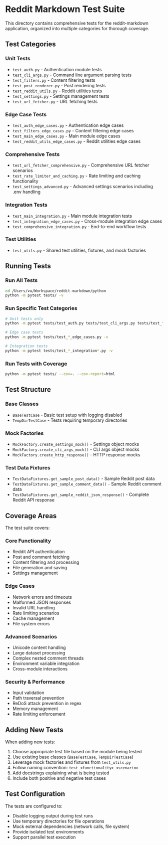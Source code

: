 # Reddit Markdown Test Suite

This directory contains comprehensive tests for the reddit-markdown application, organized into multiple categories for thorough coverage.

## Test Categories

### Unit Tests
- `test_auth.py` - Authentication module tests
- `test_cli_args.py` - Command line argument parsing tests
- `test_filters.py` - Content filtering tests
- `test_post_renderer.py` - Post rendering tests
- `test_reddit_utils.py` - Reddit utilities tests
- `test_settings.py` - Settings management tests
- `test_url_fetcher.py` - URL fetching tests

### Edge Case Tests
- `test_auth_edge_cases.py` - Authentication edge cases
- `test_filters_edge_cases.py` - Content filtering edge cases
- `test_main_edge_cases.py` - Main module edge cases
- `test_reddit_utils_edge_cases.py` - Reddit utilities edge cases

### Comprehensive Tests
- `test_url_fetcher_comprehensive.py` - Comprehensive URL fetcher scenarios
- `test_rate_limiter_and_caching.py` - Rate limiting and caching functionality
- `test_settings_advanced.py` - Advanced settings scenarios including .env handling

### Integration Tests
- `test_main_integration.py` - Main module integration tests
- `test_integration_edge_cases.py` - Cross-module integration edge cases
- `test_comprehensive_integration.py` - End-to-end workflow tests

### Test Utilities
- `test_utils.py` - Shared test utilities, fixtures, and mock factories

## Running Tests

### Run All Tests
```bash
cd /Users/vu/Workspace/reddit-markdown/python
python -m pytest tests/ -v
```

### Run Specific Test Categories
```bash
# Unit tests only
python -m pytest tests/test_auth.py tests/test_cli_args.py tests/test_filters.py -v

# Edge case tests
python -m pytest tests/test_*_edge_cases.py -v

# Integration tests
python -m pytest tests/test_*_integration*.py -v
```

### Run Tests with Coverage
```bash
python -m pytest tests/ --cov=. --cov-report=html
```

## Test Structure

### Base Classes
- `BaseTestCase` - Basic test setup with logging disabled
- `TempDirTestCase` - Tests requiring temporary directories

### Mock Factories
- `MockFactory.create_settings_mock()` - Settings object mocks
- `MockFactory.create_cli_args_mock()` - CLI args object mocks
- `MockFactory.create_http_response()` - HTTP response mocks

### Test Data Fixtures
- `TestDataFixtures.get_sample_post_data()` - Sample Reddit post data
- `TestDataFixtures.get_sample_comment_data()` - Sample Reddit comment data
- `TestDataFixtures.get_sample_reddit_json_response()` - Complete Reddit API response

## Coverage Areas

The test suite covers:

### Core Functionality
- Reddit API authentication
- Post and comment fetching
- Content filtering and processing
- File generation and saving
- Settings management

### Edge Cases
- Network errors and timeouts
- Malformed JSON responses
- Invalid URL handling
- Rate limiting scenarios
- Cache management
- File system errors

### Advanced Scenarios
- Unicode content handling
- Large dataset processing
- Complex nested comment threads
- Environment variable integration
- Cross-module interactions

### Security & Performance
- Input validation
- Path traversal prevention
- ReDoS attack prevention in regex
- Memory management
- Rate limiting enforcement

## Adding New Tests

When adding new tests:

1. Choose appropriate test file based on the module being tested
2. Use existing base classes (`BaseTestCase`, `TempDirTestCase`)
3. Leverage mock factories and fixtures from `test_utils.py`
4. Follow naming convention: `test_<functionality>_<scenario>`
5. Add docstrings explaining what is being tested
6. Include both positive and negative test cases

## Test Configuration

The tests are configured to:
- Disable logging output during test runs
- Use temporary directories for file operations
- Mock external dependencies (network calls, file system)
- Provide isolated test environments
- Support parallel test execution